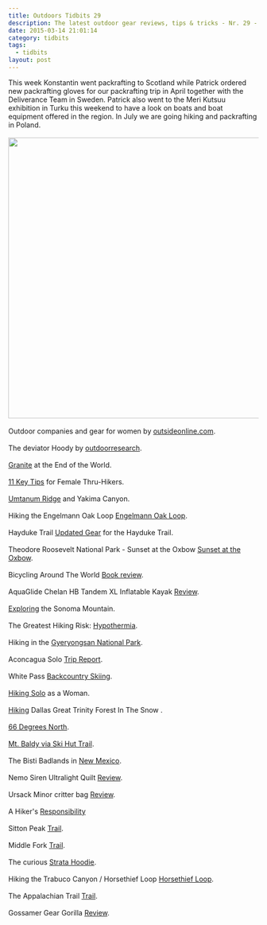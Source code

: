 ```yaml
---
title: Outdoors Tidbits 29
description: The latest outdoor gear reviews, tips & tricks - Nr. 29 - #outdoorstidbits
date: 2015-03-14 21:01:14
category: tidbits
tags: 
  - tidbits
layout: post
---
```

This week Konstantin went packrafting to Scotland while Patrick ordered new packrafting gloves for our packrafting trip in April together with the Deliverance Team in Sweden. Patrick also went to the Meri Kutsuu exhibition in Turku this weekend to have a look on boats and boat equipment offered in the region. In July we are going hiking and packrafting in Poland.
<br><br><a href="https://www.flickr.com/photos/90204224@N07/15542114254"><img src="https://farm9.staticflickr.com/8645/15542114254_01a8b4bca5_b.jpg" width="1024" height="565"></a><br><!--more--><br>
Outdoor companies and gear for women by [outsideonline.com](http://www.outsideonline.com/outdoor-gear/womens/No-More-Barbie-Gear-Womens-Outdoor-Equipment.html).
<br><br>The deviator Hoody by [outdoorresearch](http://www.outdoorresearch.com/blog/gear-geek/designed-by-adventure-the-deviator-hoody).
<br><br>[Granite](http://blog.arcteryx.com/luka-lindič-patagonia-granite-end-world) at the End of the World.
<br><br>[11 Key Tips](http://www.backpacker.com/skills/11-key-tips-for-female-thru-hikers/#bp=0/img1) for Female Thru-Hikers.
<br><br>
[Umtanum Ridge](https://bbrelje.wordpress.com/2015/03/08/umtanum-ridge-and-yakima-canyon/)  and Yakima Canyon.
<br><br>
Hiking the Engelmann Oak Loop [Engelmann Oak Loop](http://www.modernhiker.com/2015/03/12/hiking-the-engelmann-oak-loop/).
<br><br>
Hayduke Trail [Updated Gear](http://www.walkingwithwired.com/2015/03/11-days-til-start-dateupdated-gear-for.html) for the Hayduke Trail.
<br><br>
Theodore Roosevelt National Park - Sunset at the Oxbow [Sunset at the Oxbow](http://astheyare.net/2015/03/12/theodore-roosevelt-national-park-north-unit-sunset-at-the-oxbow).
<br><br>
Bicycling Around The World [Book review](http://www.mikaelstrandberg.com/2015/03/13/book-review-bicycling-around-the-world/).
<br><br>
AquaGlide Chelan HB Tandem XL Inflatable Kayak [Review](https://airkayaks.wordpress.com/2015/03/13/product-review-aquaglide-chelan-hb-tandem-xl-inflatable-kayak-for-1-3-paddlers/).
<br><br>
[Exploring](http://blog.bahiker.com/2015/03/exploring-lovely-north-side-of-sonoma.html) the Sonoma Mountain.
<br><br>
The Greatest Hiking Risk: [Hypothermia](https://writer77.wordpress.com/2015/03/13/the-greatest-hiking-risk-hypothermia/).
<br><br>
Hiking in the [Gyeryongsan National Park](http://groovybowsequence.com/2015/03/14/gyeryongsan-national-park).
<br><br>
Aconcagua Solo [Trip Report](http://thecloudocean.com/2015/03/08/aconcagua-solo-trip-report-february-2015).
<br><br>
White Pass [Backcountry Skiing](http://www.accyukon.ca/2015/03/white-pass-backcountry-skiing.html).
<br><br>
[Hiking Solo](http://staywildandtrue.com/2015/03/08/hiking-solo-as-a-woman)  as a Woman.
<br><br>
[Hiking](http://dallastrinitytrails.blogspot.com/2015/03/hiking-dallas-great-trinity-forest-in.html) Dallas Great Trinity Forest In The Snow .
<br><br>
[66 Degrees North](http://ianbarrington.com/2015/03/09/66-degrees-north).
<br><br>
[Mt. Baldy via Ski Hut Trail](http://trailtopeak.com/2015/03/09/mt-baldy-via-ski-hut-trail-03-07-15).
<br><br>
The Bisti Badlands in [New Mexico](http://www.nationalparksandmore.com/bisti-badlands/).
<br><br>
Nemo Siren Ultralight Quilt [Review](http://treelinebackpacker.com/2015/03/09/nemo-siren-ultralight-quilt-review).
<br><br>
Ursack Minor critter bag [Review](http://treelinebackpacker.com/2015/03/08/ursack-minor-critter-bag-review).
<br><br>
A Hiker's [Responsibility](https://just2hikers.wordpress.com/2015/03/09/trail-magic-leave-no-trace/)
<br><br>
Sitton Peak [Trail](http://trailtopeak.com/2015/03/10/sitton-peak-trail-03-08-15).
<br><br>
Middle Fork [Trail](https://bbrelje.wordpress.com/2014/12/14/middle-fork-trail-and-other-december-activities/).
<br><br>
The curious [Strata Hoodie](http://bedrockandparadox.com/2015/03/10/the-curious-strata-hoodie).
<br><br>
Hiking the Trabuco Canyon / Horsethief Loop [Horsethief Loop](http://www.modernhiker.com/2015/03/11/hiking-the-trabuco-canyon-horsethief-loop/).
<br><br>
The Appalachian Trail [Trail](http://fraeulein-draussen.de/appalachian-trail-interview-feel4nature/).
<br><br>
Gossamer Gear Gorilla [Review](http://www.barefootjake.com/2015/03/gorilla-backpack-review.html).
